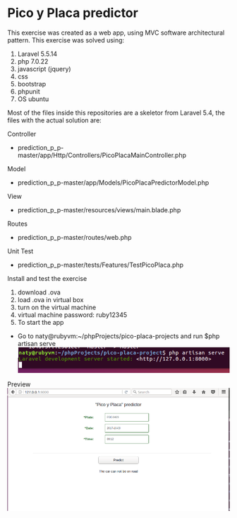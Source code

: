 # Pico y Placa predictor

This exercise was created as a web app, using MVC software architectural pattern.
This exercise was solved using:

1. Laravel 5.5.14
2. php 7.0.22
3. javascript (jquery)
4. css  
5. bootstrap 
6. phpunit 
7. OS ubuntu 


Most of the files inside this repositories are a skeletor from Laravel 5.4, the files with the actual solution are: 


Controller
- prediction_p_p-master/app/Http/Controllers/PicoPlacaMainController.php

Model
- prediction_p_p-master/app/Models/PicoPlacaPredictorModel.php

View 
- prediction_p_p-master/resources/views/main.blade.php

Routes
- prediction_p_p-master/routes/web.php

Unit Test
- prediction_p_p-master/tests/Features/TestPicoPlaca.php


Install and test the exercise 

1. download .ova
2. load .ova in virtual box
3. turn on the virtual machine
4. virtual machine password: ruby12345
5. To start the app 
  - Go to naty@rubyvm:~/phpProjects/pico-placa-projects and run $php artisan serve
![alt text](https://github.com/natykn/prediction_p_p/blob/master/imageReadme/terminal1.png)


Preview
![alt text](https://github.com/natykn/prediction_p_p/blob/master/imageReadme/response.png)
